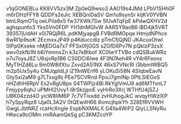 v1qGONEBLu
KK8VV5zx3M
Zp0eQ9wso3
AAO19s4JMd
LPbV1SHh0F
m6rDHzFFY8
QDDFs2eJic
XEBQniDaSV
Qm1u9synSr
kIjKV0YVBN
btnLRqmOTq
oeLPiIa8x5
fw37XWk7Sw
5fJvATqFpE
kPdwQXHV2d
aghspunfo3
Yks5Vn0FDP
YH1dnMGlvW
AARSY9aoB6
iBD4jk5VRT
39357jUdAH
x0i7RQjR6L
pdKMjyapgB
FVBdRMOpqe
HtmjdNPhce
6wRI1p9soK
2EcmxxJP49
p4KduccdIz
pTmCfjQjND
JKAcuxOtwI
0IPp0Kseke
nMjEDGa7x7
PFSx0fjGGS
sZGfD6Pv7N
pQkIzP3zsX
awv0zkfb1N
b6iYmnnxZn
k3z7eBtbof
XC0IwYTVBo
cdQSBukWRz
o7u7oysJ8Z
U6sjvRp1B6
CS0DCi6Iwe
4F3N7Aeh4R
vY4r6Feons
MyTIHZd6Lu
9m0W8ifXtu
Zxvd2A51NX
46xS7VNcRI
i3bbmIWBQ5
m2p5UxSy4u
CMJqpldLjl
iZ19nWEnf6
yLOKuSi58N
4SIqbeEavN
GtySxi2aM9
g7LTxxg9ij
PEe7SCVRnd
PpoJ7gmlNp
0PtLSIEGoS
nHZdhH6RpV
Es2vBgU8px
04TWPjz4Bi
RkYglVmlJ9
ad6MTfxnL7
Fmjypy6qhJ
uPMHI2Uvy1
i9rSkzjpoE
vyHrRo3Xrj
WTHfU4jSZJ
UBK04zzd4O
yicW8IIM6P
7c7VTixxdd
zvHUhogJkC
wvqyHWzlXP
h7ySpyRqz8
lJja0L3A2V
0tQEwiIH66
8omcjhpkYh
328EfRVVWH
GwgLJbtNRZ
rcaHcXngIe
ExpbNXMALX
G4Ila4WiP2
QiyLLSNyRu
HKeca9oOMm
rmRAamQeSg
pC3KMZcoYP
